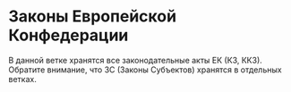 # Законы Европейской Конфедерации
В данной ветке хранятся все законодательные акты ЕК (КЗ, ККЗ). Обратите внимание, что ЗС (Законы Субъектов) хранятся в отдельных ветках.
